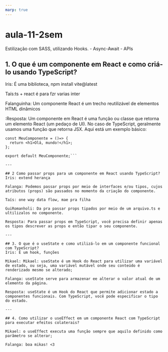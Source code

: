 ```yaml
---
marp: true
---
```


# aula-11-2sem
Estilização com  SASS, utilizando Hooks. - Async-Await - APIs

## 1. O que é um componente em React e como criá-lo usando TypeScript?
Iris: É uma  biblioteca, npm install vite@latest 

Taís:ts + react é para fzr varias inter 

Falanguinha: Um componente React é um trecho reutilizável de elementos HTML dinâmicos

:Resposta: Um componente em React é uma função ou classe que retorna um elemento React (um pedaço de UI). No caso de TypeScript, geralmente usamos uma função que retorna JSX. Aqui está um exemplo básico:
```import React from 'react';
const MeuComponente = ()=> {
  return <h1>Olá, mundo!</h1>;
};

export default MeuComponente;```

---

## 2 Como passar props para um componente em React usando TypeScript?
Iris: extend herança 

Falanga: Podemos passar props por meio de interfaces e/ou tipos, cujos atributos (props) são passados no momento da criação do componente.

Taís: one way data flow, mae pra filha

GuiRomanholi: Da pra passar props tipados por meio de um arquivo.ts e ultilizalos no componente.

Resposta: Para passar props em TypeScript, você precisa definir apenas os tipos descrever as props e então tipar o seu componente.

---

## 3. O que é o useState e como utilizá-lo em um componente funcional com TypeScript?
Iris: É um hook, funções

Mikael: Mikael: useState é um Hook do React para utilizar uma variável de estado, ou seja, uma variável mutável onde seu conteúdo é renderizado mesmo se alterado;

Falanga: useState serve para armazenar ee alterar o valor atual de um elemento da página.

Resposta: useState é um Hook do React que permite adicionar estado a componentes funcionais. Com TypeScript, você pode especificar o tipo do estado.

---

## 4. Como utilizar o useEffect em um componente React com TypeScript para executar efeitos colaterais?

Mikael: o useEffect executa uma função sempre que aquilo definido como parâmetro se alterar;

Falanga: boa mikas! <3
